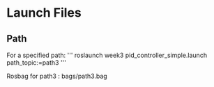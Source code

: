 # Launch Files
## Path

For a specified path:
'''
roslaunch week3 pid_controller_simple.launch path_topic:=path3
'''

Rosbag for path3 : bags/path3.bag
